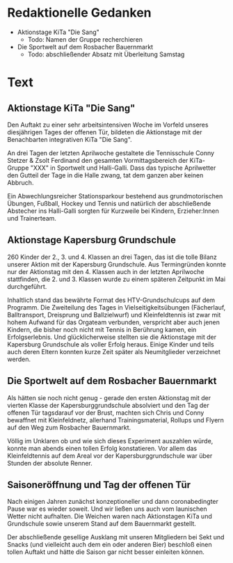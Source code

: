 # Redaktionelle Gedanken
* Aktionstage KiTa "Die Sang"
    * Todo: Namen der Gruppe recherchieren
* Die Sportwelt auf dem Rosbacher Bauernmarkt
    * Todo: abschließender Absatz mit Überleitung Samstag

# Text
## Aktionstage KiTa "Die Sang"
Den Auftakt zu einer sehr arbeitsintensiven Woche im Vorfeld unseres diesjährigen Tages der offenen Tür, bildeten die Aktionstage mit der Benachbarten integrativen KiTa "Die Sang". 

An drei Tagen der letzten Aprilwoche gestaltete die Tennisschule Conny Stetzer & Zsolt Ferdinand den gesamten Vormittagsbereich der KiTa-Gruppe "XXX" in Sportwelt und Halli-Galli. Dass das typische Aprilwetter den Gutteil der Tage in die Halle zwang, tat dem ganzen aber keinen Abbruch.

Ein Abwechlungsreicher Stationsparkour bestehend aus grundmotorischen Übungen, Fußball, Hockey und Tennis und natürlich der abschließende Abstecher ins Halli-Galli sorgten für Kurzweile bei Kindern, Erzieher:Innen und Trainerteam. 

## Aktionstage Kapersburg Grundschule
260 Kinder der 2., 3. und 4. Klassen an drei Tagen, das ist die tolle Bilanz unserer Aktion mit der Kapersburg Grundschule. Aus Termingründen konnte nur der Aktionstag mit den 4. Klassen auch in der letzten Aprilwoche stattfinden, die 2. und 3. Klassen wurde zu einem späteren Zeitpunkt im Mai durchgeführt.

Inhaltlich stand das bewährte Format des HTV-Grundschulcups auf dem Programm. Die Zweiteilung des Tages in Vielseitigkeitsübungen (Fächerlauf, Balltransport, Dreisprung und Ballzielwurf) und Kleinfeldtennis ist zwar mit hohem Aufwand für das Orgateam verbunden, verspricht aber auch jenen Kindern, die bisher noch nicht mit Tennis in Berührung kamen, ein Erfolgserlebnis. Und glücklicherweise stellten sie die Aktionstage mit der Kapersburg Grundschule als voller Erfolg heraus. Einige Kinder und teils auch deren Eltern konnten kurze Zeit später als Neumitglieder verzeichnet werden.

## Die Sportwelt auf dem Rosbacher Bauernmarkt
Als hätten sie noch nicht genug - gerade den ersten Aktionstag mit der vierten Klasse der Kapersburggrundschule absolviert und den Tag der offenen Tür tagsdarauf vor der Brust, machten sich Chris und Conny bewaffnet mit Kleinfeldnetz, allerhand Trainingsmaterial, Rollups und Flyern auf den Weg zum Rosbacher Bauernmarkt. 

Völlig im Unklaren ob und wie sich dieses Experiment auszahlen würde, konnte man abends einen tollen Erfolg konstatieren. Vor allem das Kleinfeldtennis auf dem Areal vor der Kapersburggrundschule war über Stunden der absolute Renner. 

## Saisoneröffnung und Tag der offenen Tür
 Nach einigen Jahren zunächst konzeptioneller und dann coronabedingter Pause war es wieder soweit. Und wir ließen uns auch vom launischen Wetter nicht aufhalten. Die Weichen waren nach Aktionstagen KiTa und Grundschule sowie unserem Stand auf dem Bauernmarkt gestellt. 

 Der abschließende gesellige Ausklang mit unseren Mitgliedern bei Sekt und Snacks (und vielleicht auch dem ein oder anderen Bier) beschloß einen tollen Auftakt und hätte die Saison gar nicht besser einleiten können.